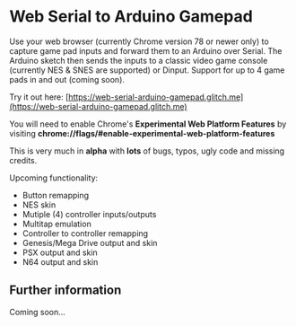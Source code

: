 # Web Serial to Arduino Gamepad

Use your web browser (currently Chrome version 78 or newer only) to capture game pad inputs and forward them to an Arduino over Serial.
The Arduino sketch then sends the inputs to a classic video game console (currently NES & SNES are supported) or Dinput.
Support for up to 4 game pads in and out (coming soon).

Try it out here: [https://web-serial-arduino-gamepad.glitch.me](https://web-serial-arduino-gamepad.glitch.me)

You will need to enable Chrome's **Experimental Web Platform Features** by visiting **chrome://flags/#enable-experimental-web-platform-features**

This is very much in **alpha** with **lots** of bugs, typos, ugly code and missing credits.

Upcoming functionality:
  * Button remapping  
  * NES skin  
  * Mutiple (4) controller inputs/outputs  
  * Multitap emulation  
  * Controller to controller remapping  
  * Genesis/Mega Drive output and skin  
  * PSX output and skin  
  * N64 output and skin  

## Further information

Coming soon...
